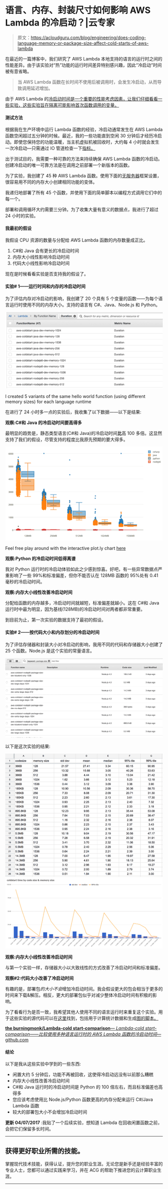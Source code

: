 # 语言、内存、封装尺寸如何影响 AWS Lambda 的冷启动？|云专家

> 原文：<https://acloudguru.com/blog/engineering/does-coding-language-memory-or-package-size-affect-cold-starts-of-aws-lambda>

在最近的一篇博客中，我们研究了 AWS Lambda 本地支持的语言的运行时之间的性能差异。由于该实验对“热”功能的运行时间差异特别感兴趣，因此“冷启动”时间被有意省略。

> 当 AWS Lambda 函数在长时间不使用后被调用时，会发生冷启动，从而导致调用延迟增加。

由于 AWS Lambda 的[冷启动时间是一个重要的性能考虑因素，让我们仔细看看一些实验，这些实验旨在隔离可能影响首次函数调用的变量。](https://acloudguru.com/blog/engineering/how-long-does-aws-lambda-keep-your-idle-functions-around-before-a-cold-start)

#### 测试方法

根据我在生产环境中运行 Lambda 函数的经验，冷启动通常发生在 AWS Lambda 函数空闲超过五分钟的时候。最近，我的一些功能直到空闲 30 分钟后才经历冷启动。即使您保持您的功能温暖，当主机虚拟机被回收时，大约每 4 小时就会发生一次冷启动—只需通过 IO 管道检查一下[指标。](https://www.iopipe.com/2016/09/understanding-aws-lambda-coldstarts/)

出于测试目的，我需要一种可靠的方法来持续确保 AWS Lambda 函数的冷启动。创建冷启动的唯一可靠方法是在调用之前部署一个新版本的函数。

为了实验，我创建了 45 种 AWS Lambda 函数。使用下面的[无服务器](https://serverless.com/)框架设置，很容易用不同的内存大小创建相同功能的变体。

我递归地部署了所有 45 个函数，并使用下面的简单脚本以编程方式调用它们中的每一个。

部署和调用循环大约需要三分钟。为了收集大量有意义的数据点，我进行了超过 24 小时的实验。

#### 我最初的假设

我假设 CPU 资源的数量与分配给 AWS Lambda 函数的内存数量成正比。

1.  C#和 Java 会有更长的冷启动时间
2.  内存大小线性影响冷启动时间
3.  代码大小线性影响冷启动时间

现在是时候看看实验是否支持我的假设了。

#### 实验# 1——运行时间和内存的冷启动时间

为了评估内存对冷启动的影响，我创建了 20 个具有 5 个变量的函数——为每个语言运行时使用不同的内存大小。支持的语言有 C#、Java、Node.js 和 Python。

![](img/849a160f0414774c0061cb6de43d09c3.png)

I created 5 variants of the same hello world function (using different memory sizes) for each language runtime

在进行了 24 小时多一点的实验后，我收集了以下数据——以下是结果:

**观察:C#和 Java 的冷启动时间要高得多**

最明显的趋势是，静态类型语言(C#和 Java)的冷启动时间**比**高 100 多倍。这显然支持了我们的假设，尽管支持的程度比我原先预期的要大得多。

![](img/e226e0ba9cacc9d2ae396d7e2edef294.png)

Feel free play around with the interactive plot.ly chart [here](https://web.archive.org/web/20190405210043/https://plot.ly/~theburningmonk/2/csharp-java-python-nodejs6/)

**观察:Python 的冷启动时间低得离谱**

我对 Python 运行时的冷启动体验如此之少感到惊喜。好吧，有一些异常数据点严重影响了一些 99%和标准偏差，但你不能否认在 128MB 函数的 95%处有 0.41 毫秒的冷启动时间。

**观察:内存大小线性改善冷启动时间**

分配给函数的内存越多，冷启动时间就越短，标准偏差就越小。这在 C#和 Java 运行时中最为明显，因为基线(128MB)的冷启动时间对两者都非常重要。

到目前为止，第一次实验的数据支持了最初的假设。

#### 实验# 2——按代码大小和内存划分的冷启动时间

为了评估存储器和封装大小对冷启动的影响，我用不同的代码和存储器大小创建了 25 个函数。Node.js 是这个实验的常量语言。

![](img/36f191745ca104f0002a797da5e59836.png)

以下是这次实验的结果:

![](img/3d8827f6af99df6b75d24439615108f7.png)![](img/db8f62e18fd5221998348fff005689bc.png)

**观察:内存大小线性改善冷启动时间**

与第一个实验一样，存储器大小以大致线性的方式改善了冷启动时间和标准偏差。

**观察#2:代码大小改善了冷启动时间**

有趣的是，部署包*的大小不会*增加冷启动时间。我会假设更大的包会相当于更多的时间来下载&解压。相反，更大的部署包似乎对减少整体冷启动时间有积极的影响。

为了看看行为是否一致，我希望其他人使用不同的语言运行时来重复这个实验。用于这些实验的源代码可以在[这里](https://github.com/theburningmonk/lambda-coldstart-comparison)找到，包括用于计算统计数据和生成[图的脚本。](https://plot.ly/)

[**the burningmonk/Lambda-cold start-comparison**—
*Lambda-cold start-comparison——比较使用多种语言运行时的 AWS Lambda 函数的冷启动时间*—github.com](https://github.com/theburningmonk/lambda-coldstart-comparison)

#### 结论

以下是我从这些实验中学到的一些东西:

*   闲置大约 5 分钟后，功能不再被回收，这使得冷启动远没有以前那么糟糕
*   内存大小线性改善冷启动时间
*   C#和 Java 运行时的冷启动时间是 Python 的 100 倍左右，而且标准偏差也高得多
*   您应该考虑使用比 Node.js/Python 函数更高的内存分配来运行 C#/Java Lambda 函数
*   较大的部署包大小不会增加冷启动时间

**更新 04/07/2017** :我贴了一个后续实验，想知道 Lambda 在回收闲置函数之前，会把它们保留多长时间。

* * *

## 获得更好职业所需的技能。

掌握现代技术技能，获得认证，提升您的职业生涯。无论您是新手还是经验丰富的专业人士，您都可以通过实践来学习，并在 ACG 的帮助下推进您的云计算职业生涯。

* * *
